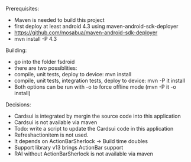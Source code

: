 Prerequisites:

* Maven is needed to build this project
* first deploy at least android 4.3 using maven-android-sdk-deployer
 * https://github.com/mosabua/maven-android-sdk-deployer
 * mvn install -P 4.3

Building:

* go into the folder fsdroid
* there are two possiblities:
 * compile, unit tests, deploy to device: mvn install
 * compile, unit tests, integration tests, deploy to device: mvn -P it install
 * Both options can be run with -o to force offline mode (mvn -P it -o install)

Decisions:

* Cardsui is integrated by mergin the source code into this application
 * Cardsui is not available via maven
 * Todo: write a script to update the Cardsui code in this application
* Refreshactionitem is not used. 
 * It depends on ActionBarSherlock -> Build time doubles
 * Support library v13 brings ActionBar support
 * RAI without ActionBarSherlock is not available via maven

